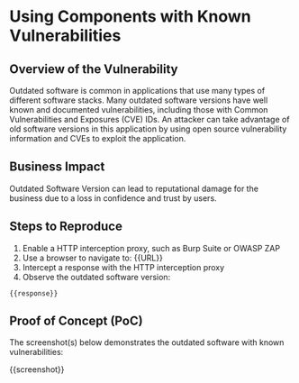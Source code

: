 # Using Components with Known Vulnerabilities

## Overview of the Vulnerability

Outdated software is common in applications that use many types of different software stacks. Many outdated software versions have well known and documented vulnerabilities, including those with Common Vulnerabilities and Exposures (CVE) IDs. An attacker can take advantage of old software versions in this application by using open source vulnerability information and CVEs to exploit the application.

## Business Impact

Outdated Software Version can lead to reputational damage for the business due to a loss in confidence and trust by users.

## Steps to Reproduce

1. Enable a HTTP interception proxy, such as Burp Suite or OWASP ZAP
1. Use a browser to navigate to: {{URL}}
1. Intercept a response with the HTTP interception proxy
1. Observe the outdated software version:

```HTTP
{{response}}
```

## Proof of Concept (PoC)

The screenshot(s) below demonstrates the outdated software with known vulnerabilities:

{{screenshot}}
